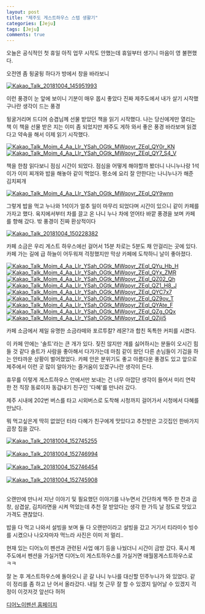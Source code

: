 ```yaml
---
layout: post
title: "제주도 게스트하우스 스텝 생활기" 
categories: [Jeju]
tags: [Jeju]
comments: true
---
```


<div> 
<p>
오늘은 공식적인 첫 휴일 
아직 업무 시작도 안했는데 
휴일부터 생기니 마음이 영 불편했다. 

오전엔 좀 뒹굴뒹 하다가 
방에서 창을 바라보니 

</p> 
<a href="https://ibb.co/i0NNGz"><img src="https://preview.ibb.co/gCMtOe/Kakao_Talk_20181004_145951993.jpg" alt="Kakao_Talk_20181004_145951993" border="0"></a>

<p>이런 풍경이 눈 앞에 보이니 기분이 매우 몹시 좋았다 
진짜 제주도에서 내가 살기 시작했구나란 생각이 드는 풍경 </p>

<p>
뒹굴거리며 드디어 승겸님께 선물 받았던 책을 읽기 시작했다. 
나는 당신에게만 열리는 책 이 책을 선물 받은 지는 이미 좀 되었지만 
제주도 게하 와서 좋은 풍경 바라보며 읽겠다고 약속을 해서 이제 읽기 시작했다. 
</p>

<a href="https://ibb.co/bNPf3e"><img src="https://preview.ibb.co/jqvW9K/Kakao_Talk_Moim_4_Aa_LIr_YSah_OGtk_MWqoyr_ZEql_QY0r_KN.jpg" alt="Kakao_Talk_Moim_4_Aa_LIr_YSah_OGtk_MWqoyr_ZEql_QY0r_KN" border="0"></a>
<a href="https://ibb.co/k5Y19K"><img src="https://preview.ibb.co/nmrXGz/Kakao_Talk_Moim_4_Aa_LIr_YSah_OGtk_MWqoyr_ZEql_QY7_S4_V.jpg" alt="Kakao_Talk_Moim_4_Aa_LIr_YSah_OGtk_MWqoyr_ZEql_QY7_S4_V" border="0"></a>

<p>
책을 한참 읽다보니 
점심 시간이 되었다. 
점심을 어떻게 해야할까 봤더니 
나니누나랑 1석이가 이미 찌개와 밥을 해놓아 같이 먹었다. 
평소에 요리 잘 안한다는 나니누나가 해준 김치찌개</p>
<a href="https://ibb.co/ksjKwz"><img src="https://preview.ibb.co/mHcuUK/Kakao_Talk_Moim_4_Aa_LIr_YSah_OGtk_MWqoyr_ZEql_QY9wnn.jpg" alt="Kakao_Talk_Moim_4_Aa_LIr_YSah_OGtk_MWqoyr_ZEql_QY9wnn" border="0"></a>

<p>그렇게 밥을 먹고 누나와 1석이가 얼추 일이 마무리 되었다며 
시간이 있으니 같이 카페를 가자고 했다. 
육지에서부터 차를 끌고 온 나니 누나 차에 얻어타 바깥 풍경을 보며 카페를 향해 갔다. 
밖 풍경이 진짜 환상적이다 </p>
<a href="https://ibb.co/cBoq3e"><img src="https://preview.ibb.co/k9BXGz/Kakao_Talk_20181004_150228382.jpg" alt="Kakao_Talk_20181004_150228382" border="0"></a>

<p> 카페 소금은 우리 게스트 하우스에선 걸어서 15분 
차로는 5분도 채 안걸리는 곳에 있다.
카페 가는 길에 급 하늘이 어두워져 걱정했지만 막상 카페에 도착하니 날이 좋아졌다. </p>
<a href="https://ibb.co/jvu8pK"><img src="https://preview.ibb.co/bLeKwz/Kakao_Talk_Moim_4_Aa_LIr_YSah_OGtk_MWqoyr_ZEql_QYu_Hb_H.jpg" alt="Kakao_Talk_Moim_4_Aa_LIr_YSah_OGtk_MWqoyr_ZEql_QYu_Hb_H" border="0"></a>
<a href="https://ibb.co/bALbbz"><img src="https://preview.ibb.co/jdrSie/Kakao_Talk_Moim_4_Aa_LIr_YSah_OGtk_MWqoyr_ZEql_QYx_ZMR.jpg" alt="Kakao_Talk_Moim_4_Aa_LIr_YSah_OGtk_MWqoyr_ZEql_QYx_ZMR" border="0"></a>
<a href="https://ibb.co/i6gtOe"><img src="https://preview.ibb.co/k1QL3e/Kakao_Talk_Moim_4_Aa_LIr_YSah_OGtk_MWqoyr_ZEql_QZ02_Qh.jpg" alt="Kakao_Talk_Moim_4_Aa_LIr_YSah_OGtk_MWqoyr_ZEql_QZ02_Qh" border="0"></a>
<a href="https://ibb.co/fuUf3e"><img src="https://preview.ibb.co/ecK2Gz/Kakao_Talk_Moim_4_Aa_LIr_YSah_OGtk_MWqoyr_ZEql_QZ1_H8_J.jpg" alt="Kakao_Talk_Moim_4_Aa_LIr_YSah_OGtk_MWqoyr_ZEql_QZ1_H8_J" border="0"></a>
<a href="https://ibb.co/cCpPUK"><img src="https://preview.ibb.co/keMGbz/Kakao_Talk_Moim_4_Aa_LIr_YSah_OGtk_MWqoyr_ZEql_QYC7x7.jpg" alt="Kakao_Talk_Moim_4_Aa_LIr_YSah_OGtk_MWqoyr_ZEql_QYC7x7" border="0"></a>
<a href="https://ibb.co/chucGz"><img src="https://preview.ibb.co/iWreUK/Kakao_Talk_Moim_4_Aa_LIr_YSah_OGtk_MWqoyr_ZEql_QZ9ov_T.jpg" alt="Kakao_Talk_Moim_4_Aa_LIr_YSah_OGtk_MWqoyr_ZEql_QZ9ov_T" border="0"></a>
<a href="https://ibb.co/ionKUK"><img src="https://preview.ibb.co/dnsm9K/Kakao_Talk_Moim_4_Aa_LIr_YSah_OGtk_MWqoyr_ZEql_QYAte_F.jpg" alt="Kakao_Talk_Moim_4_Aa_LIr_YSah_OGtk_MWqoyr_ZEql_QYAte_F" border="0"></a>
<a href="https://ibb.co/gPvv3e"><img src="https://preview.ibb.co/iSNKUK/Kakao_Talk_Moim_4_Aa_LIr_YSah_OGtk_MWqoyr_ZEql_QZg_OQx.jpg" alt="Kakao_Talk_Moim_4_Aa_LIr_YSah_OGtk_MWqoyr_ZEql_QZg_OQx" border="0"></a>
<a href="https://ibb.co/k43F3e"><img src="https://preview.ibb.co/bwDtpK/Kakao_Talk_Moim_4_Aa_LIr_YSah_OGtk_MWqoyr_ZEql_QZjii5.jpg" alt="Kakao_Talk_Moim_4_Aa_LIr_YSah_OGtk_MWqoyr_ZEql_QZjii5" border="0"></a>

<p>
카페 소금에서 제일 유명한 소금라떼와 
포르투칼? 레몬?과 합친 독특한 커피를 시켰다. 

이 카페 안에는 '솔트'라는 큰 개가 있다. 
짖진 않지만 개를 싫어하시는 분들이 오시긴 힘들 것 같다 
솔트가 사람을 좋아해서 다가가는데 마침 같이 왔던 다른 손님들이
기겁을 하는 안타까운 상황이 벌어졌었다. 
카페 안은 분위기도 좋고 아름다운 풍경도 있고 
앞으로 제주에서 이런 곳 많이 알아가는 즐거움이 있겠구나란 생각이 든다. </p>  

<p> 휴무를 이렇게 게스트하우스 안에서만 보내는 건 
너무 아깝단 생각이 들어서 
미리 연락한 전 직장 동료이자 동갑내기 친구인 '다혜'를 만나러 갔다. 

제주 시내에 202번 버스를 타고 시외버스로 도착해 
시청까지 걸어가서 시청에서 다혜를 만났다. 

뭐 먹고싶은게 딱히 없었던 터라 
다혜가 친구에게 맛있다고 추천받은 
고깃집인 한바가지 곱창 집을 갔다. 
</p>
<a href="https://ibb.co/kn0dOe"><img src="https://preview.ibb.co/c42sie/Kakao_Talk_20181004_152745255.jpg" alt="Kakao_Talk_20181004_152745255" border="0"></a><br /><a target='_blank' href='https://poetandpoem.com/meaning-madhushala-harivansh-rai-bachchan'></a><br />
<a href="https://ibb.co/nC8Uwz"><img src="https://preview.ibb.co/meYwbz/Kakao_Talk_20181004_152746994.jpg" alt="Kakao_Talk_20181004_152746994" border="0"></a><br /><a target='_blank' href='https://poetandpoem.com/meaning-madhushala-harivansh-rai-bachchan'></a><br />
<a href="https://ibb.co/jYeV3e"><img src="https://preview.ibb.co/c58ewz/Kakao_Talk_20181004_152746454.jpg" alt="Kakao_Talk_20181004_152746454" border="0"></a><br /><a target='_blank' href='https://poetandpoem.com/meaning-madhushala-harivansh-rai-bachchan'></a><br />
<a href="https://ibb.co/dRJ19K"><img src="https://preview.ibb.co/jqNTpK/Kakao_Talk_20181004_152745908.jpg" alt="Kakao_Talk_20181004_152745908" border="0"></a><br /><a target='_blank' href='https://poetandpoem.com/meaning-madhushala-harivansh-rai-bachchan'></a><br />

<p>오랜만에 만나서 지난 이야기 및 필요했던 이야기를 나누면서 
간단하게 맥주 한 잔과 곱창, 삼겹살, 김치라면을 시켜 먹었는데 
추천 잘 받았다는 생각 한 가득 날 정도로 맛있고 가격도 괜찮았다. 

밥을 다 먹고 나와서 
설빙을 보며 둘 다 오랜만이라고 설빙을 갔고 
거기서 티라미수 빙수를 시켰으나 나오자마자 먹느라 
사진은 이미 저 멀리.. 

현재 있는 디어노이 펜션과 관련된 사업 얘기 등을 나눴더니 
시간이 금방 갔다. 
혹시 제주도에서 펜션을 가실거면 디어노이 게스트하우스를 가실거면 애월몽게스트하우스로 ㅋㅋ

잘 논 후 게스트하우스에 돌아오니 곧 갈 나니 누나를 대신할 
민주누나가 와 있었다. 같이 정리를 좀 하고 난 어서 올라갔다. 
내일 첫 근무 잘 할 수 있겠지 일어날 수 있겠지 걱정이 이것저것 앞선다 허허 </p>

<a href="http://dearnoi.com/" target="_blank">디어노이펜션 홈페이지 </a>
</div>
